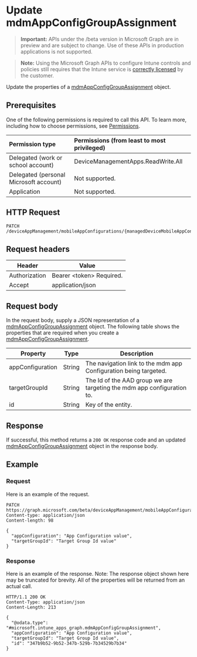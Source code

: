 ﻿# Update mdmAppConfigGroupAssignment

> **Important:** APIs under the /beta version in Microsoft Graph are in preview and are subject to change. Use of these APIs in production applications is not supported.

> **Note:** Using the Microsoft Graph APIs to configure Intune controls and policies still requires that the Intune service is [correctly licensed](https://go.microsoft.com/fwlink/?linkid=839381) by the customer.

Update the properties of a [mdmAppConfigGroupAssignment](../resources/intune_apps_mdmappconfiggroupassignment.md) object.
## Prerequisites
One of the following permissions is required to call this API. To learn more, including how to choose permissions, see [Permissions](../../../concepts/permissions_reference.md).

|Permission type      | Permissions (from least to most privileged)              |
|:--------------------|:---------------------------------------------------------|
|Delegated (work or school account) | DeviceManagementApps.ReadWrite.All    |
|Delegated (personal Microsoft account) | Not supported.    |
|Application | Not supported. |

## HTTP Request
<!-- {
  "blockType": "ignored"
}
-->
```http
PATCH /deviceAppManagement/mobileAppConfigurations/{managedDeviceMobileAppConfigurationId}/groupAssignments/{mdmAppConfigGroupAssignmentId}
```

## Request headers
|Header|Value|
|---|---|
|Authorization|Bearer &lt;token&gt; Required.|
|Accept|application/json|

## Request body
In the request body, supply a JSON representation of a [mdmAppConfigGroupAssignment](../resources/intune_apps_mdmappconfiggroupassignment.md) object.
The following table shows the properties that are required when you create a [mdmAppConfigGroupAssignment](../resources/intune_apps_mdmappconfiggroupassignment.md).

|Property|Type|Description|
|---|---|---|
|appConfiguration|String|The navigation link to the mdm app Configuration being targeted.|
|targetGroupId|String|The Id of the AAD group we are targeting the mdm app configuration to.|
|id|String|Key of the entity.|

## Response
If successful, this method returns a `200 OK` response code and an updated [mdmAppConfigGroupAssignment](../resources/intune_apps_mdmappconfiggroupassignment.md) object in the response body.

## Example
### Request
Here is an example of the request.
```http
PATCH https://graph.microsoft.com/beta/deviceAppManagement/mobileAppConfigurations/{managedDeviceMobileAppConfigurationId}/groupAssignments/{mdmAppConfigGroupAssignmentId}
Content-type: application/json
Content-length: 98

{
  "appConfiguration": "App Configuration value",
  "targetGroupId": "Target Group Id value"
}
```

### Response
Here is an example of the response. Note: The response object shown here may be truncated for brevity. All of the properties will be returned from an actual call.
```http
HTTP/1.1 200 OK
Content-Type: application/json
Content-Length: 213

{
  "@odata.type": "#microsoft.intune_apps_graph.mdmAppConfigGroupAssignment",
  "appConfiguration": "App Configuration value",
  "targetGroupId": "Target Group Id value",
  "id": "347b9b52-9b52-347b-529b-7b34529b7b34"
}
```



